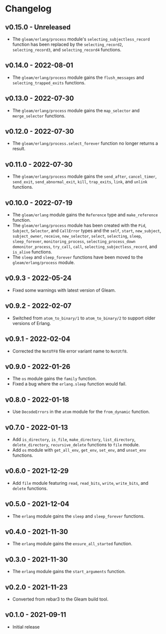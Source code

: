 # Changelog

## v0.15.0 - Unreleased

- The `gleam/erlang/process` module's `selecting_subjectless_record` function
  has been replaced by the `selecting_record2`, `selecting_record3`, and
  `selecting_record4` functions.

## v0.14.0 - 2022-08-01

- The `gleam/erlang/process` module gains the `flush_messages` and
  `selecting_trapped_exits` functions.

## v0.13.0 - 2022-07-30

- The `gleam/erlang/process` module gains the `map_selector` and
  `merge_selector` functions.

## v0.12.0 - 2022-07-30

- The `gleam/erlang/process.select_forever` function no longer returns a result.

## v0.11.0 - 2022-07-30

- The `gleam/erlang/process` module gains the `send_after`, `cancel_timer`,
  `send_exit`, `send_abnormal_exit`, `kill`, `trap_exits`, `link`, and `unlink`
  functions.

## v0.10.0 - 2022-07-19

- The `gleam/erlang` module gains the `Reference` type and `make_reference`
  function.
- The `gleam/erlang/process` module has been created with the `Pid`, `Subject`,
  `Selector`, and `CallError` types and the `self`, `start`, `new_subject`,
  `subject_owner`, `receive`, `new_selector`, `select`, `selecting`, `sleep`,
  `sleep_forever`, `monitoring_process`, `selecting_process_down`
  `demonitor_process`, `try_call`, `call`, `selecting_subjectless_record`, and
  `is_alive` functions.
- The `sleep` and `sleep_forever` functions have been moved to the
  `gleam/erlang/process` module.

## v0.9.3 - 2022-05-24

- Fixed some warnings with latest version of Gleam.

## v0.9.2 - 2022-02-07

- Switched from `atom_to_binary/1` to `atom_to_binary/2` to support older
  versions of Erlang.

## v0.9.1 - 2022-02-04

- Corrected the `NotUTF8` file error variant name to `NotUtf8`.

## v0.9.0 - 2022-01-26

- The `os` module gains the `family` function.
- Fixed a bug where the `erlang.sleep` function would fail.

## v0.8.0 - 2022-01-18

- Use `DecodeErrors` in the `atom` module for the `from_dynamic` function.

## v0.7.0 - 2022-01-13

- Add `is_directory`, `is_file`, `make_directory`, `list_directory`,
  `delete_directory`, `recursive_delete` functions to `file` module.
- Add `os` module with `get_all_env`, `get_env`, `set_env`, and `unset_env`
  functions.

## v0.6.0 - 2021-12-29

- Add `file` module featuring `read`, `read_bits`, `write`, `write_bits`, and
  `delete` functions.

## v0.5.0 - 2021-12-04

- The `erlang` module gains the `sleep` and `sleep_forever` functions.

## v0.4.0 - 2021-11-30

- The `erlang` module gains the `ensure_all_started` function.

## v0.3.0 - 2021-11-30

- The `erlang` module gains the `start_arguments` function.

## v0.2.0 - 2021-11-23

- Converted from rebar3 to the Gleam build tool.

## v0.1.0 - 2021-09-11

- Initial release

